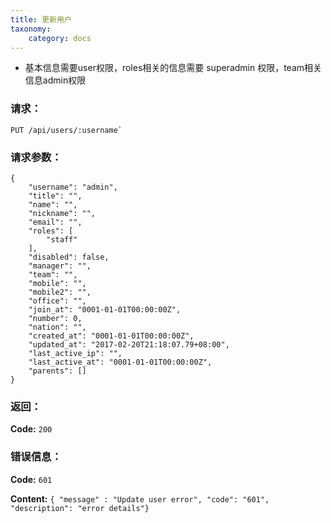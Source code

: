 ```yaml
---
title: 更新用户
taxonomy:
    category: docs
---
```


- 基本信息需要user权限，roles相关的信息需要 superadmin 权限，team相关信息admin权限

### 请求：

    PUT /api/users/:username`


### 请求参数：

```
{
    "username": "admin",
    "title": "",
    "name": "",
    "nickname": "",
    "email": "",
    "roles": [
        "staff"
    ],
    "disabled": false,
    "manager": "",
    "team": "",
    "mobile": "",
    "mobile2": "",
    "office": "",
    "join_at": "0001-01-01T00:00:00Z",
    "number": 0,
    "nation": "",
    "created_at": "0001-01-01T00:00:00Z",
    "updated_at": "2017-02-20T21:18:07.79+08:00",
    "last_active_ip": "",
    "last_active_at": "0001-01-01T00:00:00Z",
    "parents": []
}
```

### 返回：

**Code:** `200`

### 错误信息：

**Code:** `601`

**Content:** `{ "message" : "Update user error", "code": "601", "description": "error details"}`